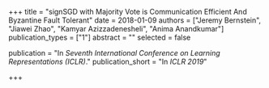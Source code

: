 +++
title = "signSGD with Majority Vote is Communication Efficient And Byzantine Fault Tolerant"
date = 2018-01-09
authors = ["Jeremy Bernstein", "Jiawei Zhao", "Kamyar Azizzadenesheli", "Anima Anandkumar"]
publication_types = ["1"]
abstract = ""
selected = false

publication = "In *Seventh International Conference on Learning Representations (ICLR)*."
publication_short = "In *ICLR 2019*"


+++


